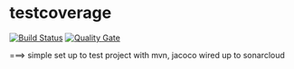 # testcoverage
[![Build Status](https://travis-ci.com/erhchi/testcoverage.svg?branch=master)](https://travis-ci.com/erhchi/testcoverage)
[![Quality Gate](https://sonarcloud.io/api/project_badges/measure?project=com.erhchi.testcoverage%3Atestcoverage&metric=alert_status)](https://sonarcloud.io/dashboard/index/com.erhchi.testcoverage:testcoverage)


===> simple set up to test project with mvn, jacoco wired up to sonarcloud
